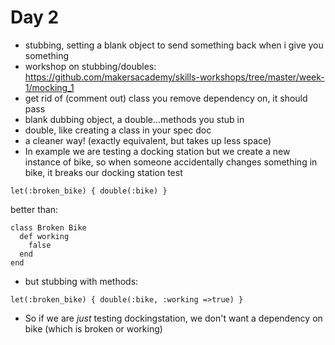 # Day 2

- stubbing, setting a blank object to send something back when i give you something
- workshop on stubbing/doubles:
 https://github.com/makersacademy/skills-workshops/tree/master/week-1/mocking_1
- get rid of (comment out) class you remove dependency on, it should pass
- blank dubbing object, a double...methods you stub in 
- double, like creating a class in your spec doc
- a cleaner way! (exactly equivalent, but takes up less space)
- In example we are testing a docking station but we create a new instance of bike, so when someone accidentally changes something in bike, it breaks our docking station test

```
let(:broken_bike) { double(:bike) }
```

better than:

```
class Broken Bike
  def working
    false
  end
end
```

- but stubbing with methods:

```
let(:broken_bike) { double(:bike, :working =>true) }
```
- So if we are _just_ testing dockingstation, we don't want a dependency on bike (which is broken or working)
